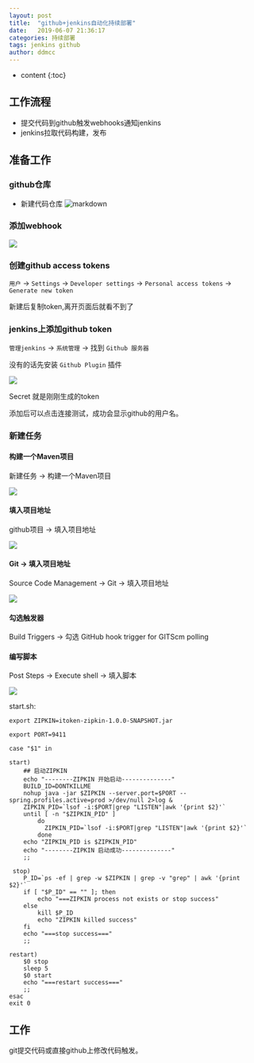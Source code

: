 ```yaml
---
layout: post
title:  "github+jenkins自动化持续部署"
date:   2019-06-07 21:36:17
categories: 持续部署
tags: jenkins github
author: ddmcc
---
```


* content
{:toc}




## 工作流程
 - 提交代码到github触发webhooks通知jenkins
 - jenkins拉取代码构建，发布


## 准备工作

### github仓库
- 新建代码仓库
![markdown](https://ddmcc-1255635056.file.myqcloud.com/651e4a3c-0ecc-4a98-a96e-487f84716d13.png)

### 添加webhook

![](http://ws3.sinaimg.cn/large/005BYqpggy1g3szpyp6pfj312m0p5jtv.jpg)


### 创建github access tokens

`用户` -> `Settings` -> `Developer settings` -> `Personal access tokens` -> `Generate new token`

新建后复制token,离开页面后就看不到了


### jenkins上添加github token

`管理jenkins` -> `系统管理` -> 找到 `Github 服务器`

没有的话先安装 `Github Plugin` 插件

![](http://ws3.sinaimg.cn/large/005BYqpggy1g3sy0odorcj313l0iwdgv.jpg)

Secret 就是刚刚生成的token

添加后可以点击连接测试，成功会显示github的用户名。

### 新建任务

#### 构建一个Maven项目

新建任务 -> 构建一个Maven项目

![](http://ws3.sinaimg.cn/large/005BYqpggy1g3syng57bmj31590n2n0h.jpg)

#### 填入项目地址

github项目 -> 填入项目地址

![](http://ws3.sinaimg.cn/large/005BYqpggy1g3sypscda8j310c0mjdha.jpg)

#### Git -> 填入项目地址

Source Code Management -> Git -> 填入项目地址

![](http://ws3.sinaimg.cn/large/005BYqpggy1g3sysm87dtj317v0oxq4p.jpg)

#### 勾选触发器

Build Triggers -> 勾选 GitHub hook trigger for GITScm polling

#### 编写脚本

Post Steps -> Execute shell -> 填入脚本

![](http://ws3.sinaimg.cn/large/005BYqpggy1g3syzuhlozj31070nmq4c.jpg)

start.sh:

    export ZIPKIN=itoken-zipkin-1.0.0-SNAPSHOT.jar

    export PORT=9411

    case "$1" in
 
    start)
        ## 启动ZIPKIN
        echo "--------ZIPKIN 开始启动--------------"
        BUILD_ID=DONTKILLME
        nohup java -jar $ZIPKIN --server.port=$PORT --spring.profiles.active=prod >/dev/null 2>log &
        ZIPKIN_PID=`lsof -i:$PORT|grep "LISTEN"|awk '{print $2}'`
        until [ -n "$ZIPKIN_PID" ]
            do
              ZIPKIN_PID=`lsof -i:$PORT|grep "LISTEN"|awk '{print $2}'`  
            done
        echo "ZIPKIN_PID is $ZIPKIN_PID" 
        echo "--------ZIPKIN 启动成功--------------"
        ;;

     stop)
        P_ID=`ps -ef | grep -w $ZIPKIN | grep -v "grep" | awk '{print $2}'`
        if [ "$P_ID" == "" ]; then
            echo "===ZIPKIN process not exists or stop success"
        else
            kill $P_ID
            echo "ZIPKIN killed success"
        fi
        echo "===stop success==="
        ;;   
 
    restart)
        $0 stop
        sleep 5
        $0 start
        echo "===restart success==="
        ;;   
    esac	
    exit 0

## 工作

git提交代码或直接github上修改代码触发。

